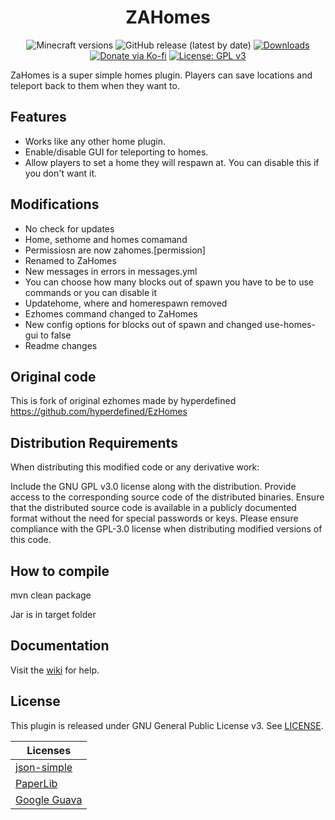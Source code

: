 <h1 align="center">ZAHomes</h1>

<p align="center">
	<img src="https://img.shields.io/badge/Minecraft-1.13--1.19.2-orange" alt="Minecraft versions">
	<img src="https://img.shields.io/github/v/release/hyperdefined/EzHomes" alt="GitHub release (latest by date)">
	<a href="https://github.com/hyperdefined/EzHomes/releases"><img src="https://img.shields.io/github/downloads/hyperdefined/EzHomes/total?logo=github" alt="Downloads"></a>
	<a href="https://ko-fi.com/hyperdefined"><img src="https://img.shields.io/badge/Donate-Ko--fi-red" alt="Donate via Ko-fi"></a>
	<a href="https://www.gnu.org/licenses/gpl-3.0"><img src="https://img.shields.io/badge/License-GPLv3-blue.svg" alt="License: GPL v3"></a>
</p>

ZaHomes is a super simple homes plugin. Players can save locations and teleport back to them when they want to.

## Features
* Works like any other home plugin.
* Enable/disable GUI for teleporting to homes.
* Allow players to set a home they will respawn at. You can disable this if you don't want it.

## Modifications
- No check for updates
- Home, sethome and homes comamand
- Permissiosn are now zahomes.[permission]
- Renamed to ZaHomes
- New messages in errors in messages.yml
- You can choose how many blocks out of spawn you have to be to use commands or you can disable it
- Updatehome, where and homerespawn removed
- Ezhomes command changed to ZaHomes
- New config options for blocks out of spawn and changed use-homes-gui to false
- Readme changes
## Original code
This is fork of original ezhomes made by hyperdefined
https://github.com/hyperdefined/EzHomes

## Distribution Requirements
When distributing this modified code or any derivative work:

Include the GNU GPL v3.0 license along with the distribution.
Provide access to the corresponding source code of the distributed binaries.
Ensure that the distributed source code is available in a publicly documented format without the need for special passwords or keys.
Please ensure compliance with the GPL-3.0 license when distributing modified versions of this code.

## How to compile
mvn clean package

Jar is in target folder

## Documentation
Visit the [wiki](https://github.com/hyperdefined/EzHomes/wiki) for help.

## License
This plugin is released under GNU General Public License v3. See [LICENSE](https://github.com/hyperdefined/EzHomes/blob/master/LICENSE).

| Licenses |
| ----------- |
| [json-simple](https://www.apache.org/licenses/LICENSE-2.0.html) |
| [PaperLib](https://github.com/PaperMC/PaperLib/blob/master/LICENSE) |
| [Google Guava](https://github.com/google/guava/blob/master/COPYING) |
